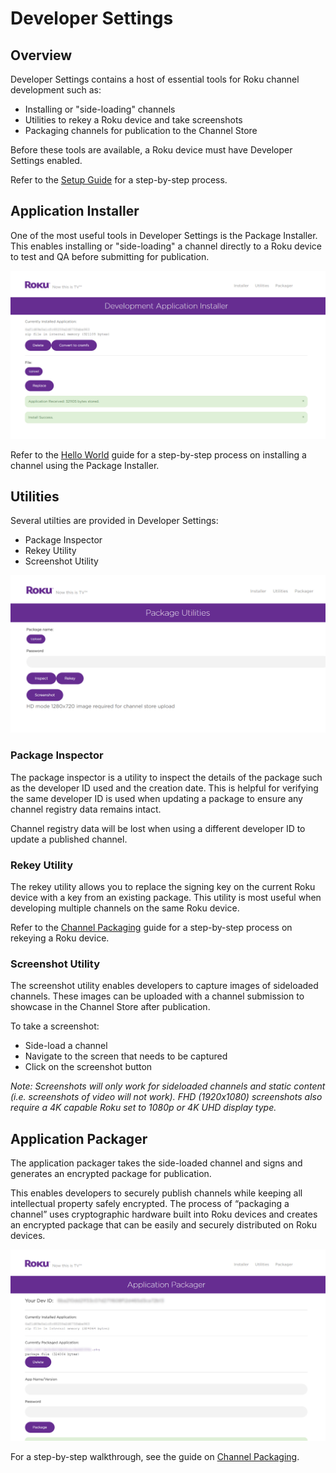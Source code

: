 # Developer Settings

## Overview

Developer Settings contains a host of essential tools for Roku channel development such as:

* Installing or "side-loading" channels
* Utilities to rekey a Roku device and take screenshots
* Packaging channels for publication to the Channel Store

Before these tools are available, a Roku device must have Developer Settings enabled.

Refer to the [Setup Guide](/develop/getting-started/setup-guide.md) for a step-by-step process.

## Application Installer

One of the most useful tools in Developer Settings is the Package Installer. This enables installing or "side-loading" a channel directly to a Roku device to test and QA before submitting for publication.

![](../../images/dev-settings-application-installer.png)

Refer to the [Hello World](/develop/getting-started/hello-world.md) guide for a step-by-step process on installing a channel using the Package Installer.

## Utilities

Several utilties are provided in Developer Settings:

* Package Inspector
* Rekey Utility
* Screenshot Utility

![](../../images/dev-settings-screenshot-utility.png)

### Package Inspector

The package inspector is a utility to inspect the details of the package such as the developer ID used and the creation date. This is helpful for verifying the same developer ID is used when updating a package to ensure any channel registry data remains intact.

Channel registry data will be lost when using a different developer ID to update a published channel.

### Rekey Utility

The rekey utility allows you to replace the signing key on the current Roku device with a key from an existing package. This utility is most useful when developing multiple channels on the same Roku device.

Refer to the [Channel Packaging](/develop/guides/packaging.md) guide for a step-by-step process on rekeying a Roku device.

### Screenshot Utility

The screenshot utility enables developers to capture images of sideloaded channels. These images can be uploaded with a channel submission to showcase in the Channel Store after publication.

To take a screenshot:

* Side-load a channel
* Navigate to the screen that needs to be captured
* Click on the screenshot button

_Note: Screenshots will only work for sideloaded channels and static content (i.e. screenshots of video will not work). FHD (1920x1080) screenshots also require a 4K capable Roku set to 1080p or 4K UHD display type._

## Application Packager

The application packager takes the side-loaded channel and signs and generates an encrypted package for publication.

This enables developers to securely publish channels while keeping all intellectual property safely encrypted. The process of “packaging a channel” uses cryptographic hardware built into Roku devices and creates an encrypted package that can be easily and securely distributed on Roku devices.

![](../../images/dev-settings-application-packager.png)

For a step-by-step walkthrough, see the guide on [Channel Packaging](/develop/guides/packaging.md).
